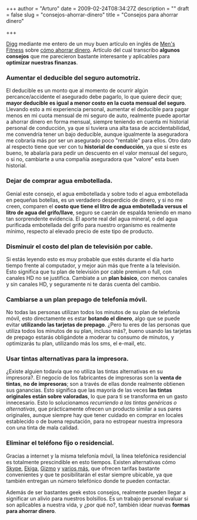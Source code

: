 +++
author = "Arturo"
date = 2009-02-24T08:34:27Z
description = ""
draft = false
slug = "consejos-ahorrar-dinero"
title = "Consejos para ahorrar dinero"

+++

 <p><a href="http://digg.com/educational/10_Ways_to_Save_500_a_Month">Digg</a> mediante me entero de un muy buen artículo en inglés de <a href="http://geek.cl/wp-content/uploads/2009/02/www.mensfitness.com">Men's Fitness</a> sobre <a href="http://geek.cl/wp-content/uploads/2009/02/185">cómo ahorrar dinero</a>. Artículo del cual transcribo <b>algunos consejos</b> que me parecieron bastante interesante y aplicables para <b>optimizar nuestras finanzas</b>.</p>

<h3>Aumentar el deducible del seguro automotriz.</h3>
<p>El deducible es un monto que al momento de ocurrir algún percance/accidente el asegurado debe pagarlo, lo que quiere decir que; <strong>mayor deducible es igual a menor costo en la cuota mensual del seguro</strong>. Llevando esto a mi experiencia personal, aumentar el deducible para pagar menos en mi cuota mensual de mi seguro de auto, realmente puede aportar a ahorrar dinero en forma mensual, siempre teniendo en cuenta mi historial personal de conducción, ya que si tuviera una alta tasa de accidentabilidad, me convendría tener un bajo deducible, aunque igualmente la aseguradora me cobraría más por ser un asegurado poco "rentable" para ellos. Otro dato al respecto tiene que ver con tu <strong>historial de conducción</strong>, ya que si este es bueno, te abalaría para pedir un descuento en el valor mensual del seguro, o si no, cambiarte a una compañía aseguradora que "valore" esta buen historial.</p>

<h3>Dejar de comprar agua embotellada.</h3>
<p>Genial este consejo, el agua embotellada y sobre todo el agua embotellada en pequeñas botellas, es un verdadero desperdicio de dinero, y si no me creen, comparen el <b>costo que tiene el litro de agua embotellada versus el litro de agua del grifo/llave</b>, seguro se caerán de espalda teniendo en mano tan sorprendente evidencia. El aporte real del agua mineral, o del agua purificada embotellada del grifo para nuestro organismo es realmente mínimo, respecto al elevado precio de este tipo de producto.</p>

<h3>Disminuir el costo del plan de televisión por cable.</h3>
<p>Si estás leyendo esto es muy probable que estés durante el día harto tiempo frente al computador, y mejor aún más que frente a la televisión. Esto significa que tu plan de televisión por cable premium o full, con canales HD no se justifica. Cambiate a un <b>plan básico</b>, con menos canales y sin canales HD, y seguramente ni te darás cuenta del cambio.</p>

<h3>Cambiarse a un plan prepago de telefonía móvil.</h3>
<p>No todas las personas utilizan todos los minutos de su plan de telefonía móvil, esto directamente es estar <strong>botando el dinero</strong>, algo que se puede evitar <strong>utilizando las tarjetas de prepago</strong>. ¿Pero tu eres de las personas que utiliza todos los minutos de su plan, incluso más?, bueno usando las tarjetas de prepago estarás obligándote a moderar tu consumo de minutos, y optimizarás tu plan, utilizando más los sms, el e-mail, etc.</p>

<h3>Usar tintas alternativas para la impresora.</h3>
<p>¿Existe alguien todavía que no utiliza las tintas alternativas en su impresora?. El negocio de los fabricantes de impresoras son la <strong>venta de tintas</strong>, <strong>no de impresoras</strong>; son a través de ellas donde realmente obtienen sus ganancias. Esto significa que las mayoría de las veces <b>las tintas originales están sobre valoradas</b>, lo que para ti se transforma en un gasto innecesario. Esto lo solucionamos <em>recurriendo a las tintas genéricas o alternativas</em>, que prácticamente ofrecen un producto similar a sus pares originales, aunque siempre hay que tener cuidado en comprar en locales establecido o de buena reputación, para no estropear nuestra impresora con una tinta de mala calidad.</p>

<h3>Eliminar el teléfono fijo o residencial.</h3>
<p>Gracias a internet y la misma telefonía móvil, la línea telefónica residencial es totalmente prescindible en esto tiempos. Existen alternativas cómo <a href="http://www.skype.com/intl/es-world/">Skype</a>, <a href="http://geek.cl/wp-content/uploads/2009/02/www.ekiga.org">Ekiga</a>, <a href="http://gizmoproject.com/intl/es/">Gizmo</a> y <a href="http://geek.cl/wp-content/uploads/2009/02/Comparison_of_VoIP_software">varios más</a>, que ofrecen tarifas bastante convenientes y que te posibilitarán el estar siempre ubicable, ya que también entregan un número telefónico donde te pueden contactar.</p>

<p>Además de ser bastantes geek estos consejos, realmente pueden llegar a significar un alivio para nuestros bolsillos. Es un trabajo personal  evaluar si son aplicables a nuestra vida, y ¿por qué no?, también idear nuevas <strong>formas para ahorrar dinero</strong>.</p>